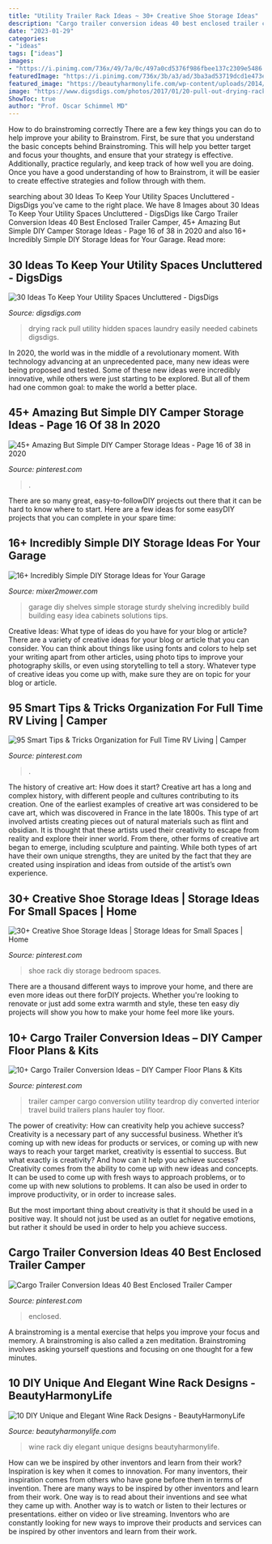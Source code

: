 ```yaml
---
title: "Utility Trailer Rack Ideas ~ 30+ Creative Shoe Storage Ideas"
description: "Cargo trailer conversion ideas 40 best enclosed trailer camper"
date: "2023-01-29"
categories:
- "ideas"
tags: ["ideas"]
images:
- "https://i.pinimg.com/736x/49/7a/0c/497a0cd5376f986fbee137c2309e5486.jpg"
featuredImage: "https://i.pinimg.com/736x/3b/a3/ad/3ba3ad53719dcd1e473e9c0e37849b67.jpg"
featured_image: "https://beautyharmonylife.com/wp-content/uploads/2014/04/il_fullxfull.485759439_tav1-800x986.jpg"
image: "https://www.digsdigs.com/photos/2017/01/20-pull-out-drying-rack-can-be-easily-hidden-when-not-needed.jpg"
ShowToc: true
author: "Prof. Oscar Schimmel MD"
---
```



How to do brainstroming correctly
There are a few key things you can do to help improve your ability to Brainstrom. First, be sure that you understand the basic concepts behind Brainstroming. This will help you better target and focus your thoughts, and ensure that your strategy is effective. Additionally, practice regularly, and keep track of how well you are doing. Once you have a good understanding of how to Brainstrom, it will be easier to create effective strategies and follow through with them.

	

		
searching about 30 Ideas To Keep Your Utility Spaces Uncluttered - DigsDigs you've came to the right place. We have 8 Images about 30 Ideas To Keep Your Utility Spaces Uncluttered - DigsDigs like Cargo Trailer Conversion Ideas 40 Best Enclosed Trailer Camper, 45+ Amazing But Simple DIY Camper Storage Ideas - Page 16 of 38 in 2020 and also 16+ Incredibly Simple DIY Storage Ideas for Your Garage. Read more:
		
    
## 30 Ideas To Keep Your Utility Spaces Uncluttered - DigsDigs

<img loading=lazy src="https://www.digsdigs.com/photos/2017/01/20-pull-out-drying-rack-can-be-easily-hidden-when-not-needed.jpg" onerror="this.onerror=null;this.src='https://tse3.mm.bing.net/th?id=OIP.QfDVtB5d14N2kOwiPN_lkAAAAA&amp;pid=15.1';" alt="30 Ideas To Keep Your Utility Spaces Uncluttered - DigsDigs">

_Source: digsdigs.com_

>drying rack pull utility hidden spaces laundry easily needed cabinets digsdigs. 

	

In 2020, the world was in the middle of a revolutionary moment. With technology advancing at an unprecedented pace, many new ideas were being proposed and tested. Some of these new ideas were incredibly innovative, while others were just starting to be explored. But all of them had one common goal: to make the world a better place.

    
## 45+ Amazing But Simple DIY Camper Storage Ideas - Page 16 Of 38 In 2020

<img loading=lazy src="https://i.pinimg.com/736x/3b/a3/ad/3ba3ad53719dcd1e473e9c0e37849b67.jpg" onerror="this.onerror=null;this.src='https://tse2.mm.bing.net/th?id=OIP.CKYAfwYUXBVh0lRmaiBXZAHaJC&amp;pid=15.1';" alt="45+ Amazing But Simple DIY Camper Storage Ideas - Page 16 of 38 in 2020">

_Source: pinterest.com_

>. 

	

There are so many great, easy-to-followDIY projects out there that it can be hard to know where to start. Here are a few ideas for some easyDIY projects that you can complete in your spare time: 

    
## 16+ Incredibly Simple DIY Storage Ideas For Your Garage

<img loading=lazy src="http://media.mixer2mower.com/wp-content/uploads/2014/02/Sturdy-Garage-Shelves-600x450.jpg" onerror="this.onerror=null;this.src='https://tse4.mm.bing.net/th?id=OIP.YrTdL3dQcPmMrY4Xi8Sp6gHaFj&amp;pid=15.1';" alt="16+ Incredibly Simple DIY Storage Ideas for Your Garage">

_Source: mixer2mower.com_

>garage diy shelves simple storage sturdy shelving incredibly build building easy idea cabinets solutions tips. 

	

Creative Ideas: What type of ideas do you have for your blog or article?
There are a variety of creative ideas for your blog or article that you can consider. You can think about things like using fonts and colors to help set your writing apart from other articles, using photo tips to improve your photography skills, or even using storytelling to tell a story. Whatever type of creative ideas you come up with, make sure they are on topic for your blog or article.

    
## 95 Smart Tips &amp; Tricks Organization For Full Time RV Living | Camper

<img loading=lazy src="https://i.pinimg.com/736x/49/7a/0c/497a0cd5376f986fbee137c2309e5486.jpg" onerror="this.onerror=null;this.src='https://tse3.mm.bing.net/th?id=OIP.Q-3ykwColVsIl8-M_fxv3AHaLH&amp;pid=15.1';" alt="95 Smart Tips &amp; Tricks Organization for Full Time RV Living | Camper">

_Source: pinterest.com_

>. 

	

The history of creative art: How does it start?
Creative art has a long and complex history, with different people and cultures contributing to its creation. One of the earliest examples of creative art was considered to be cave art, which was discovered in France in the late 1800s. This type of art involved artists creating pieces out of natural materials such as flint and obsidian. It is thought that these artists used their creativity to escape from reality and explore their inner world. From there, other forms of creative art began to emerge, including sculpture and painting. While both types of art have their own unique strengths, they are united by the fact that they are created using inspiration and ideas from outside of the artist’s own experience.

    
## 30+ Creative Shoe Storage Ideas | Storage Ideas For Small Spaces | Home

<img loading=lazy src="https://i.pinimg.com/736x/3e/cc/e6/3ecce6673ca8535a6a18aa356fe3f9fa--master-bedroom-closet-bedroom-closets.jpg?b=t" onerror="this.onerror=null;this.src='https://tse2.mm.bing.net/th?id=OIP.KfIq7vwcLE5c4lFLWKBcRQHaKx&amp;pid=15.1';" alt="30+ Creative Shoe Storage Ideas | Storage Ideas for Small Spaces | Home">

_Source: pinterest.com_

>shoe rack diy storage bedroom spaces. 

	

There are a thousand different ways to improve your home, and there are even more ideas out there forDIY projects. Whether you're looking to renovate or just add some extra warmth and style, these ten easy diy projects will show you how to make your home feel more like yours.

    
## 10+ Cargo Trailer Conversion Ideas – DIY Camper Floor Plans &amp; Kits

<img loading=lazy src="https://i.pinimg.com/736x/48/bb/4d/48bb4deafeb76ba3af911ac91bfc324e.jpg" onerror="this.onerror=null;this.src='https://tse2.mm.bing.net/th?id=OIP.7zsE4sdWxqSHwtKfhAnKzAHaLG&amp;pid=15.1';" alt="10+ Cargo Trailer Conversion Ideas – DIY Camper Floor Plans &amp; Kits">

_Source: pinterest.com_

>trailer camper cargo conversion utility teardrop diy converted interior travel build trailers plans hauler toy floor. 

	

The power of creativity: How can creativity help you achieve success?
Creativity is a necessary part of any successful business. Whether it’s coming up with new ideas for products or services, or coming up with new ways to reach your target market, creativity is essential to success. But what exactly is creativity? And how can it help you achieve success?
Creativity comes from the ability to come up with new ideas and concepts. It can be used to come up with fresh ways to approach problems, or to come up with new solutions to problems. It can also be used in order to improve productivity, or in order to increase sales.

But the most important thing about creativity is that it should be used in a positive way. It should not just be used as an outlet for negative emotions, but rather it should be used in order to help you achieve success.

    
## Cargo Trailer Conversion Ideas 40 Best Enclosed Trailer Camper

<img loading=lazy src="https://i.pinimg.com/736x/fc/68/12/fc681219245886e97d24513ae6e41d7e.jpg" onerror="this.onerror=null;this.src='https://tse3.mm.bing.net/th?id=OIP.0EzNHjzupYRGEHP0wYt8TgHaLV&amp;pid=15.1';" alt="Cargo Trailer Conversion Ideas 40 Best Enclosed Trailer Camper">

_Source: pinterest.com_

>enclosed. 

	

A brainstroming is a mental exercise that helps you improve your focus and memory. A brainstroming is also called a zen meditation. Brainstroming involves asking yourself questions and focusing on one thought for a few minutes.

    
## 10 DIY Unique And Elegant Wine Rack Designs - BeautyHarmonyLife

<img loading=lazy src="https://beautyharmonylife.com/wp-content/uploads/2014/04/il_fullxfull.485759439_tav1-800x986.jpg" onerror="this.onerror=null;this.src='https://tse3.mm.bing.net/th?id=OIP.yH_Lc_ugiGy6QAHiDQAsJwHaJI&amp;pid=15.1';" alt="10 DIY Unique and Elegant Wine Rack Designs - BeautyHarmonyLife">

_Source: beautyharmonylife.com_

>wine rack diy elegant unique designs beautyharmonylife. 

	

How can we be inspired by other inventors and learn from their work?
Inspiration is key when it comes to innovation. For many inventors, their inspiration comes from others who have gone before them in terms of invention. There are many ways to be inspired by other inventors and learn from their work. One way is to read about their inventions and see what they came up with. Another way is to watch or listen to their lectures or presentations. either on video or live streaming. Inventors who are constantly looking for new ways to improve their products and services can be inspired by other inventors and learn from their work.

